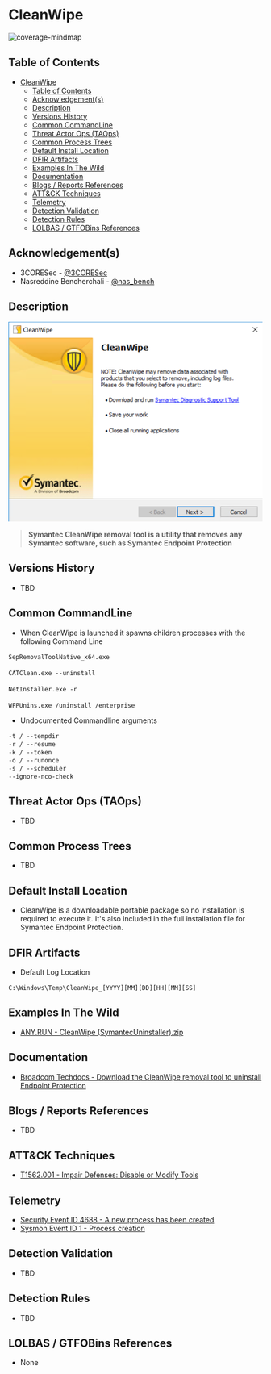 # CleanWipe

![coverage-mindmap](/Images/MindMaps/CleanWipe.png)

## Table of Contents

- [CleanWipe](#cleanwipe)
  - [Table of Contents](#table-of-contents)
  - [Acknowledgement(s)](#acknowledgements)
  - [Description](#description)
  - [Versions History](#versions-history)
  - [Common CommandLine](#common-commandline)
  - [Threat Actor Ops (TAOps)](#threat-actor-ops-taops)
  - [Common Process Trees](#common-process-trees)
  - [Default Install Location](#default-install-location)
  - [DFIR Artifacts](#dfir-artifacts)
  - [Examples In The Wild](#examples-in-the-wild)
  - [Documentation](#documentation)
  - [Blogs / Reports References](#blogs--reports-references)
  - [ATT&CK Techniques](#attck-techniques)
  - [Telemetry](#telemetry)
  - [Detection Validation](#detection-validation)
  - [Detection Rules](#detection-rules)
  - [LOLBAS / GTFOBins References](#lolbas--gtfobins-references)

## Acknowledgement(s)

- 3CORESec - [@3CORESec](https://twitter.com/3CORESec)
- Nasreddine Bencherchali - [@nas_bench](https://twitter.com/nas_bench)

## Description

<p align="center"><img src="/Images/Screenshots/CleanWipe.png"></p>

> **Symantec CleanWipe removal tool is a utility that removes any Symantec software, such as Symantec Endpoint Protection**

## Versions History

- TBD

## Common CommandLine

- When CleanWipe is launched it spawns children processes with the following Command Line

```batch
SepRemovalToolNative_x64.exe

CATClean.exe --uninstall

NetInstaller.exe -r

WFPUnins.exe /uninstall /enterprise
```

- Undocumented Commandline arguments

```batch
-t / --tempdir
-r / --resume
-k / --token
-o / --runonce
-s / --scheduler
--ignore-nco-check
```

## Threat Actor Ops (TAOps)

- TBD

## Common Process Trees

- TBD

## Default Install Location

- CleanWipe is a downloadable portable package so no installation is required to execute it. It's also included in the full installation file for Symantec Endpoint Protection.

## DFIR Artifacts

- Default Log Location

```batch
C:\Windows\Temp\CleanWipe_[YYYY][MM][DD][HH][MM][SS]
```

## Examples In The Wild

- [ANY.RUN - CleanWipe (SymantecUninstaller).zip](https://app.any.run/tasks/d38d569b-dc68-4b0b-b6d2-b7b8244778a1/)

## Documentation

- [Broadcom Techdocs - Download the CleanWipe removal tool to uninstall Endpoint Protection](https://knowledge.broadcom.com/external/article/178870)

## Blogs / Reports References

- TBD

## ATT&CK Techniques

- [T1562.001 - Impair Defenses: Disable or Modify Tools](https://attack.mitre.org/techniques/T1562/001/)

## Telemetry

- [Security Event ID 4688 - A new process has been created](https://www.ultimatewindowssecurity.com/securitylog/encyclopedia/event.aspx?eventID=4688)
- [Sysmon Event ID 1 - Process creation](https://www.ultimatewindowssecurity.com/securitylog/encyclopedia/event.aspx?eventid=90001)

## Detection Validation

- TBD

## Detection Rules

- TBD

## LOLBAS / GTFOBins References

- None

